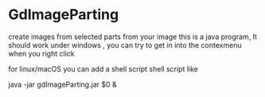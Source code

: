 # GdImageParting
create images from selected parts from your image
this is a java program,   It should work under windows , you can try to get  in into the contexmenu when you right click

for linux/macOS you can add a shell script 
shell script like 

java -jar gdImageParting.jar  $0  &
